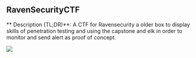 ## RavenSecurityCTF

** Description (TL;DR)**:
A CTF for Ravensecurity a older box to display skills of penetration testing and using the capstone and elk in order to monitor and send alert as proof of concept. 

![](https://cdn.discordapp.com/attachments/1002356492344770703/1002956300226924604/unknown.png)

